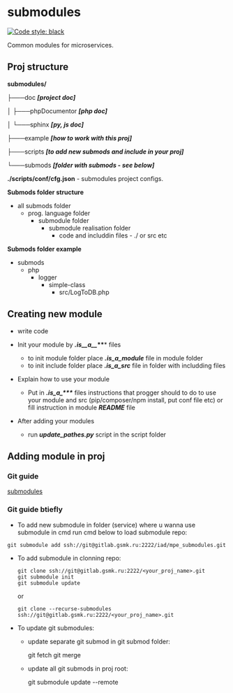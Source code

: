 # submodules

[![Code style: black](https://img.shields.io/badge/code%20style-black-000000.svg)](https://github.com/psf/black)

Common modules for microservices. 

## Proj structure

**submodules/**

├───doc ***[project doc]***

│   ├───phpDocumentor ***[php doc]***

│   └───sphinx ***[py, js doc]***

├───example ***[how to work with this proj]***

├───scripts ***[to add new submods and include in your proj]***

└───submods ***[folder with submods - see below]***

**./scripts/conf/cfg.json** - submodules project configs.

**Submods folder structure**

- all submods folder
	- prog. language folder
    	- submodule folder
        	- submodule realisation folder
            	- code and includdin files - ./ or src etc 

**Submods folder example**

- submods
	- php
		- logger
			 - simple-class
			 	- src/LogToDB.php

## Creating new module

- write code
- Init your module by ***.is__a__*\*\**** files

    * to init module folder place ***.is_a_module*** file in module folder
    * to init include folder place ***.is_a_src*** file in folder with includding files

* Explain how to use your module

    * Put in ***.is_a_\*\*\**** files instructions that progger should to do to use your module and src (pip/composer/npm install, put conf file etc) or fill instruction in module ***README*** file

* After adding your modules

    * run ***update_pathes.py*** script in the script folder 

## Adding module in proj

### Git guide

[submodules](https://git-scm.com/book/ru/v2/%D0%98%D0%BD%D1%81%D1%82%D1%80%D1%83%D0%BC%D0%B5%D0%BD%D1%82%D1%8B-Git-%D0%9F%D0%BE%D0%B4%D0%BC%D0%BE%D0%B4%D1%83%D0%BB%D0%B8 "guide")

### Git guide btiefly

* To add new submodule in folder (service) where u wanna use submodule in cmd run cmd below to load submodule repo:

`git submodule add ssh://git@gitlab.gsmk.ru:2222/iad/mpe_submodules.git`

* To add submodule in clonning repo:

      git clone ssh://git@gitlab.gsmk.ru:2222/<your_proj_name>.git
      git submodule init
      git submodule update

	or

      git clone --recurse-submodules ssh://git@gitlab.gsmk.ru:2222/<your_proj_name>.git

* To update git submodules:

	* update separate git submod in git submod folder:

	  git fetch
	  git merge

	* update all git submods in proj root: 

	  git submodule update --remote


